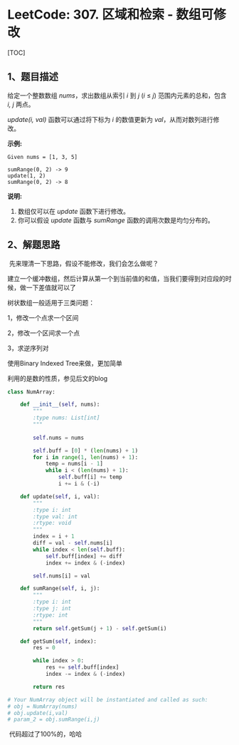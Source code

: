 # LeetCode: 307. 区域和检索 - 数组可修改

[TOC]



## 1、题目描述

给定一个整数数组  *nums*，求出数组从索引 *i* 到 *j*  (*i* ≤ *j*) 范围内元素的总和，包含 *i,  j* 两点。

*update(i, val)* 函数可以通过将下标为 *i* 的数值更新为 *val*，从而对数列进行修改。

**示例:**

```
Given nums = [1, 3, 5]

sumRange(0, 2) -> 9
update(1, 2)
sumRange(0, 2) -> 8
```

**说明:**

1. 数组仅可以在 *update* 函数下进行修改。
2. 你可以假设 *update* 函数与 *sumRange* 函数的调用次数是均匀分布的。

## 2、解题思路



​	先来理清一下思路，假设不能修改，我们会怎么做呢？

​	建立一个缓冲数组，然后计算从第一个到当前值的和值，当我们要得到对应段的时候，做一下差值就可以了

树状数组一般适用于三类问题：

1，修改一个点求一个区间

2，修改一个区间求一个点

3，求逆序列对

使用Binary Indexed Tree来做，更加简单

利用的是数的性质，参见后文的blog



```python
class NumArray:

    def __init__(self, nums):
        """
        :type nums: List[int]
        """
        
        self.nums = nums

        self.buff = [0] * (len(nums) + 1)
        for i in range(1, len(nums) + 1):
            temp = nums[i - 1]
            while i < (len(nums) + 1):
                self.buff[i] += temp
                i += i & (-i)

    def update(self, i, val):
        """
        :type i: int
        :type val: int
        :rtype: void
        """
        index = i + 1
        diff = val - self.nums[i]
        while index < len(self.buff):
            self.buff[index] += diff
            index += index & (-index)

        self.nums[i] = val

    def sumRange(self, i, j):
        """
        :type i: int
        :type j: int
        :rtype: int
        """
        return self.getSum(j + 1) - self.getSum(i)

    def getSum(self, index):
        res = 0

        while index > 0:
            res += self.buff[index]
            index -= index & (-index)

        return res

# Your NumArray object will be instantiated and called as such:
# obj = NumArray(nums)
# obj.update(i,val)
# param_2 = obj.sumRange(i,j)
```

​	代码超过了100%的，哈哈

​	

[线段树]: https://baike.baidu.com/item/线段树/10983506?fr=aladdin
[blog]: https://blog.csdn.net/aishangyutian12/article/details/52079059

